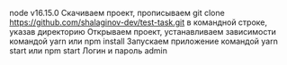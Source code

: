 node v16.15.0
Скачиваем проект, прописываем git clone https://github.com/shalaginov-dev/test-task.git в командной строке, указав директорию
Открываем проект, устанавливаем зависимости командой yarn или npm install
Запускаем приложение командой yarn start или npm start
Логин и пароль admin 

